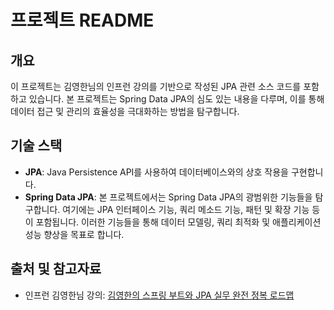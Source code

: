 # 프로젝트 README

## 개요
이 프로젝트는 김영한님의 인프런 강의를 기반으로 작성된 JPA 관련 소스 코드를 포함하고 있습니다. 본 프로젝트는 Spring Data JPA의 심도 있는 내용을 다루며, 이를 통해 데이터 접근 및 관리의 효율성을 극대화하는 방법을 탐구합니다.

## 기술 스택
- **JPA**: Java Persistence API를 사용하여 데이터베이스와의 상호 작용을 구현합니다.
- **Spring Data JPA**: 본 프로젝트에서는 Spring Data JPA의 광범위한 기능들을 탐구합니다. 여기에는 JPA 인터페이스 기능, 쿼리 메소드 기능, 패턴 및 확장 기능 등이 포함됩니다. 이러한 기능들을 통해 데이터 모델링, 쿼리 최적화 및 애플리케이션 성능 향상을 목표로 합니다.


## 출처 및 참고자료
- 인프런 김영한님 강의: [김영한의 스프링 부트와 JPA 실무 완전 정복 로드맵](https://www.inflearn.com/roadmaps/149)
